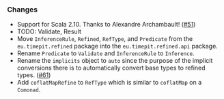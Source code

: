 ### Changes

* Support for Scala 2.10. Thanks to Alexandre Archambault! ([#51])
* TODO: Validate, Result
* Move `InferenceRule`, `Refined`, `RefType`, and `Predicate` from the
  `eu.timepit.refined` package into the `eu.timepit.refined.api` package.
* Rename `Predicate` to `Validate` and `InferenceRule` to `Inference`.
* Rename the `implicits` object to `auto` since the purpose of the
  implicit conversions there is to automatically convert base types to
  refined types. ([#61])
* Add `coflatMapRefine` to `RefType` which is similar to `coflatMap` on
  a `Comonad`.

[#51]: https://github.com/fthomas/refined/pull/51
[#61]: https://github.com/fthomas/refined/issues/61
[#68]: https://github.com/fthomas/refined/pull/68
